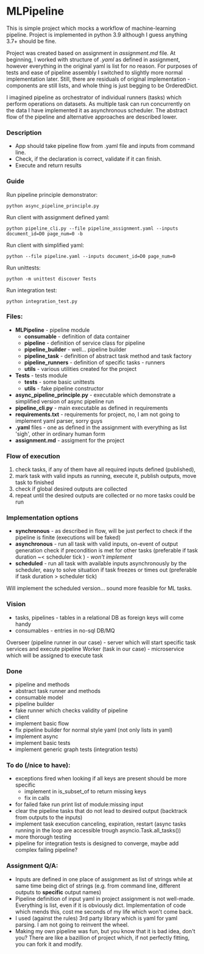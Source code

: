 # MLPipeline 

This is simple project which mocks a workflow of machine-learning pipeline. Project is implemented in python 3.9 although I guess anything 3.7+ should be fine.

Project was created based on assignment in _assignment.md_ file. At beginning, I worked with structure of _.yaml_ as defined in assignment, however everything in the original yaml is list for no reason. For purposes of tests and ease of pipeline assembly I switched to slightly more normal implementation later. Still, there are residuals of original implementation - components are still lists, and whole thing is just begging to be OrderedDict. 

I imagined pipeline as orchestrator of individual runners (tasks) which perform operations on datasets. As multiple task can run concurrently on the data I have implemented it as asynchronous scheduler. The abstract flow of the pipeline and alternative approaches are described lower.

### Description

- App should take pipeline flow from .yaml file and inputs from command line.
- Check, if the declaration is correct, validate if it can finish.
- Execute and return results

### Guide

Run pipeline principle demonstrator:
```
python async_pipeline_principle.py
```

Run client with assignment defined yaml:
```
python pipeline_cli.py --file pipeline_assignment.yaml --inputs document_id=D0 page_num=0 -b
```

Run client with simplified yaml:
```
python --file pipeline.yaml --inputs document_id=D0 page_num=0
```

Run unittests:
```
python -m unittest discover Tests
```

Run integration test:
```
python integration_test.py
```

### Files:

- **MLPipeline** - pipeline module
  - **consumable** - definition of data container
  - **pipeline** - definition of service class for pipeline
  - **pipeline_builder** - well... pipeline builder
  - **pipeline_task** - definition of abstract task method and task factory
  - **pipeline_runners** - definition of specific tasks - runners
  - **utils** - various utilities created for the project
- **Tests** - tests module
  - **tests** - some basic unittests
  - **utils** - fake pipeline constructor
- **async_pipeline_principle**.**py** - executable which demonstrate a simplified version of async pipeline run
- **pipeline_cli**.**py** - main executable as defined in requirements
- **requirements.txt** - requirements for project, no, I am not going to implement yaml parser, sorry guys
- **.yaml** files - one as defined in the assignment with everything as list 'sigh', other in ordinary human form
- **assignment.md** - assigment for the project

### Flow of execution

1. check tasks, if any of them have all required inputs defined (published),
2. mark task with valid inputs as running, execute it, publish outputs, move task to finished
3. check if global desired outputs are collected
4. repeat until the desired outputs are collected or no more tasks could be run

### Implementation options

- **synchronous** - as described in flow, will be just perfect to check if the pipeline is finite (executions will be faked)
- **asynchronous** - run all task with valid inputs, on-event of output generation check if precondition is met for other tasks (preferable if task duration ~< scheduler tick ) - *won't implement*
- **scheduled** - run all task with available inputs asynchronously by the scheduler, easy to solve situation if task freezes or times out (preferable if task duration > scheduler tick)

Will implement the scheduled version... sound more feasible for ML tasks.

### Vision

- tasks, pipelines - tables in a relational DB as foreign keys will come handy
- consumables - entries in no-sql DB/MQ

Overseer (pipeline runner in our case) - server which will start specific task services and execute pipeline
Worker (task in our case) - microservice which will be assigned to execute task

### Done

+ pipeline and methods
+ abstract task runner and methods
+ consumable model
+ pipeline builder
+ fake runner which checks validity of pipeline
+ client
+ implement basic flow
+ fix pipeline builder for normal style yaml (not only lists in yaml)
+ implement async
+ implement basic tests
+ implement generic graph tests (integration tests)

### To do (/nice to have):

- exceptions fired when looking if all keys are present should be more specific
  - implement in is_subset_of to return missing keys
  - fix in calls
- for failed fake run print list of module:missing input
- clear the pipeline tasks that do not lead to desired output (backtrack from outputs to the inputs)
- implement task execution canceling, expiration, restart (async tasks running in the loop are accessible trough asyncio.Task.all_tasks())
- more thorough testing
- pipeline for integration tests is designed to converge, maybe add complex failing pipeline?

### Assignment Q/A:

- Inputs are defined in one place of assignment as list of strings while at same time being dict of strings (e.g. from command line, different outputs to **specific** output names)
- Pipeline definition of input yaml in project assignment is not well-made. Everything is list, even if it is obviously dict. Implementation of code which mends this, cost me seconds of my life which won't come back.
- I used (against the rules) 3rd party library which is yaml for yaml parsing. I am not going to reinvent the wheel.
- Making my own pipeline was fun, but you know that it is bad idea, don't you? There are like a bazillion of project which, if not perfectly fitting, you can fork it and modify. 